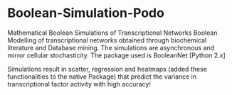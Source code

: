 # Boolean-Simulation-Podo
Mathematical Boolean Simulations of Transcriptional Networks
Boolean Modelling of transcriptional networks obtained through biochemical literature and Database mining. The simulations are asynchronous and mirror cellular stochasticity. The package used is BooleanNet [Python 2.x]

Simulations result in scatter, regression and heatmaps (added these functionalities to the native Package) that predict the variance in transcriptional factor activity with high accuracy!

